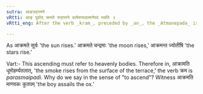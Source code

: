 ```yaml
---
sutra: आङउद्गमने
vRtti: आङ् पूर्वात् क्रमते रुद्गमने वर्त्तमानादात्मनेपदं भवति ॥
vRtti_eng: After the verb _kram_, preceded by _an_, the _Atmanepada_ is employed, when used in the sense of the rising of a luminary.

---
```

As आक्रमते सूर्यः 'the sun rises.' आक्रमते चन्द्रमाः 'the moon rises,' आक्रमन्त ज्योतींषि 'the stars rise.'

Vart:- This ascending must refer to heavenly bodies. Therefore in, आक्रामति धूमोहर्म्यतलात्, 'the smoke rises from the surface of the terrace,' the verb क्रम is _parasmaipadi_. Why do we say in the sense of "to ascend"? Witness आक्रमति माणवकः कुतपम् 'the boy assails the ox.'
